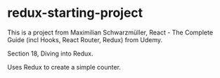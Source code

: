 # redux-starting-project

This is a project from Maximilian Schwarzmüller, React - The Complete Guide (incl Hooks, React Router, Redux) from Udemy.


Section 18, Diving into Redux.


Uses Redux to create a simple counter.
